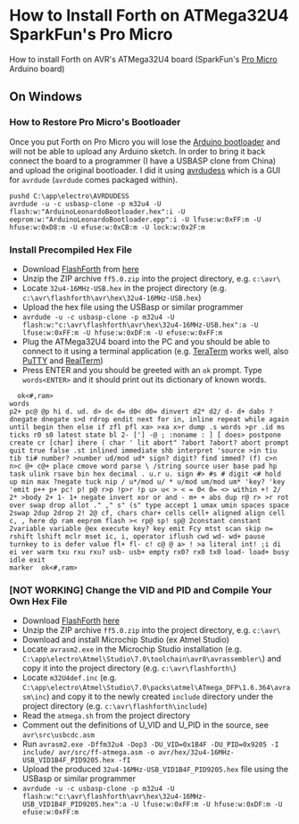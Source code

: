 # How to Install Forth on ATMega32U4 SparkFun's Pro Micro
How to install Forth on AVR's ATMega32U4 board (SparkFun's [Pro Micro](https://learn.sparkfun.com/tutorials/pro-micro--fio-v3-hookup-guide/all#hardware-overview-pro-micro) Arduino board)

## On Windows

### How to Restore Pro Micro's Bootloader

Once you put Forth on Pro Micro you will lose the [Arduino bootloader](https://github.com/jknofe/caterina) and will not be able to upload any Arduino sketch. In order to bring it back connect the board to a programmer (I have a USBASP clone from China) and upload the original bootloader. I did it using [avrdudess](https://blog.zakkemble.net/avrdudess-a-gui-for-avrdude/) which is a GUI for `avrdude` (`avrdude` comes packaged within).

```shell
pushd C:\app\electro\AVRDUDESS
avrdude -u -c usbasp-clone -p m32u4 -U flash:w:"ArduinoLeonardoBootloader.hex":i -U eeprom:w:"ArduinoLeonardoBootloader.epp":i -U lfuse:w:0xFF:m -U hfuse:w:0xD8:m -U efuse:w:0xCB:m -U lock:w:0x2F:m
```

### Install Precompiled Hex File
- Download [FlashForth](https://flashforth.com/index.html) from [here](http://www.sourceforge.net/projects/flashforth)
- Unzip the ZIP archive `ff5.0.zip` into the project directory, e.g. `c:\avr\`
- Locate `32u4-16MHz-USB.hex` in the project directory (e.g.  `c:\avr\flashforth\avr\hex\32u4-16MHz-USB.hex`)
- Upload the hex file using the USBasp or similar programmer
- `avrdude -u -c usbasp-clone -p m32u4 -U flash:w:"c:\avr\flashforth\avr\hex\32u4-16MHz-USB.hex":a -U lfuse:w:0xFF:m -U hfuse:w:0xDF:m -U efuse:w:0xFF:m`
- Plug the ATMega32U4 board into the PC and you should be able to connect to it using a terminal application (e.g. [TeraTerm](https://ttssh2.osdn.jp/index.html.en) works well, also [PuTTY](https://www.putty.org/) and [RealTerm](https://sourceforge.net/projects/realterm/))
- Press ENTER and you should be greeted with an `ok` prompt. Type `words<ENTER>` and it should print out its dictionary of known words.

```log
  ok<#,ram>
words
p2+ pc@ @p hi d. ud. d> d< d= d0< d0= dinvert d2* d2/ d- d+ dabs ?dnegate dnegate s>d rdrop endit next for in, inline repeat while again until begin then else if zfl pfl xa> >xa x>r dump .s words >pr .id ms ticks r0 s0 latest state bl 2- ['] -@ ; :noname : ] [ does> postpone create cr [char] ihere ( char ' lit abort" ?abort ?abort? abort prompt quit true false .st inlined immediate shb interpret 'source >in tiu tib ti# number? >number ud/mod ud* sign? digit? find immed? (f) c>n n>c @+ c@+ place cmove word parse \ /string source user base pad hp task ulink rsave bin hex decimal . u.r u. sign #> #s # digit <# hold up min max ?negate tuck nip / u*/mod u/ * u/mod um/mod um* 'key? 'key 'emit p++ p+ pc! p! p@ r>p !p>r !p u> u< > < = 0< 0= <> within +! 2/ 2* >body 2+ 1- 1+ negate invert xor or and - m+ + abs dup r@ r> >r rot over swap drop allot ." ," s" (s" type accept 1 umax umin spaces space 2swap 2dup 2drop 2! 2@ cf, chars char+ cells cell+ aligned align cell c, , here dp ram eeprom flash >< rp@ sp! sp@ 2constant constant 2variable variable @ex execute key? key emit Fcy mtst scan skip n= rshift lshift mclr mset ic, i, operator iflush cwd wd- wd+ pause turnkey to is defer value fl+ fl- c! c@ @ a> ! >a literal int! ;i di ei ver warm txu rxu rxu? usb- usb+ empty rx0? rx0 tx0 load- load+ busy idle exit
marker  ok<#,ram>
```

### [NOT WORKING] Change the VID and PID and Compile Your Own Hex File
- Download [FlashForth](https://flashforth.com/index.html) [here](http://www.sourceforge.net/projects/flashforth)
- Unzip the ZIP archive `ff5.0.zip` into the project directory, e.g. `c:\avr\`
- Download and install Microchip Studio (ex Atmel Studio)
- Locate `avrasm2.exe` in the Microchip Studio installation (e.g. `C:\app\electro\Atmel\Studio\7.0\toolchain\avr8\avrassembler\`) and copy it into the project directory (e.g.  `c:\avr\flashforth\`)
- Locate `m32U4def.inc` (e.g. `C:\app\electro\Atmel\Studio\7.0\packs\atmel\ATmega_DFP\1.6.364\avrasm\inc`) and copy it to the newly created `include` directory under the project directory (e.g. `c:\avr\flashforth\include`)
- Read the `atmega.sh` from the project directory
- Comment out the definitions of U_VID and U_PID in the source, see `avr\src\usbcdc.asm`
- Run `avrasm2.exe -Dffm32u4 -Dop3 -DU_VID=0x1B4F -DU_PID=0x9205 -I include/ avr/src/ff-atmega.asm -o avr/hex/32u4-16MHz-USB_VID1B4F_PID9205.hex -fI`
- Upload the produced `32u4-16MHz-USB_VID1B4F_PID9205.hex` file using the USBasp or similar programmer
- `avrdude -u -c usbasp-clone -p m32u4 -U flash:w:"c:\avr\flashforth\avr\hex\32u4-16MHz-USB_VID1B4F_PID9205.hex":a -U lfuse:w:0xFF:m -U hfuse:w:0xDF:m -U efuse:w:0xFF:m`
